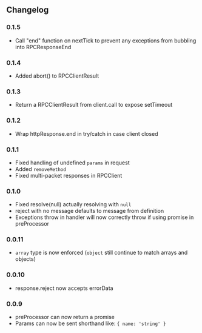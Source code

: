 ## Changelog ##

### 0.1.5 ###
* Call "end" function on nextTick to prevent any exceptions from bubbling into RPCResponseEnd

### 0.1.4 ###
* Added abort() to RPCClientResult

### 0.1.3 ###
* Return a RPCClientResult from client.call to expose setTimeout

### 0.1.2 ###
* Wrap httpResponse.end in try/catch in case client closed

### 0.1.1 ###
* Fixed handling of undefined `params` in request
* Added `removeMethod`
* Fixed multi-packet responses in RPCClient

### 0.1.0 ###
* Fixed resolve(null) actually resolving with `null`
* reject with no message defaults to message from definition
* Exceptions throw in handler will now correctly throw if using promise in preProcessor

### 0.0.11 ###
* `array` type is now enforced (`object` still continue to match arrays and objects)

### 0.0.10 ###
* response.reject now accepts errorData

### 0.0.9 ###
* preProcessor can now return a promise
* Params can now be sent shorthand like: `{ name: 'string' }`

